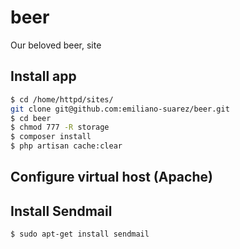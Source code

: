 # beer
Our beloved beer, site

## Install app

```sh
$ cd /home/httpd/sites/
git clone git@github.com:emiliano-suarez/beer.git
$ cd beer
$ chmod 777 -R storage
$ composer install
$ php artisan cache:clear
```

## Configure virtual host (Apache)

## Install Sendmail

```sh
$ sudo apt-get install sendmail
```
